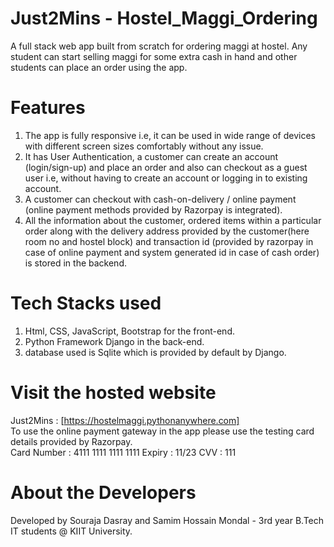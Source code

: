 # Just2Mins - Hostel_Maggi_Ordering
A full stack web app built from scratch for ordering maggi at hostel. Any student can start selling maggi for some extra cash in hand and other students can place an order using the app.

# Features
1. The app is fully responsive i.e, it can be used in wide range of devices with different screen sizes comfortably without any issue.
2. It has User Authentication, a customer can create an account (login/sign-up) and place an order and also can checkout as a guest user i.e, without having to create an account or logging in to existing account.
3. A customer can checkout with cash-on-delivery / online payment (online payment methods provided by Razorpay is integrated).
4. All the information about the customer, ordered items within a particular order along with the delivery address provided by the customer(here room no and hostel block) and transaction id (provided by razorpay in case of online payment and system generated id in case of cash order) is stored in the backend. 

# Tech Stacks used
1. Html, CSS, JavaScript, Bootstrap for the front-end.
2. Python Framework Django in the back-end.
3. database used is Sqlite which is provided by default by Django.

# Visit the hosted website
Just2Mins : [https://hostelmaggi.pythonanywhere.com] <br>
To use the online payment gateway in the app please use the testing card details provided by Razorpay.<br>
Card Number : 4111 1111 1111 1111  Expiry : 11/23  CVV : 111

# About the Developers
Developed by Souraja Dasray and Samim Hossain Mondal - 3rd year B.Tech IT students @ KIIT University.
